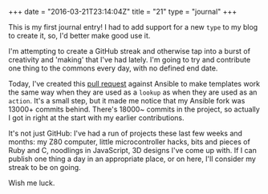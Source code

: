 +++
date = "2016-03-21T23:14:04Z"
title = "21"
type = "journal"
+++

This is my first journal entry! I had to add support for a new `type` to my
blog to create it, so, I'd better make good use it.

I'm attempting to create a GitHub streak and otherwise tap into a burst of
creativity and 'making' that I've had lately. I'm going to try and contribute
one thing to the commons every day, with no defined end date.

Today, I've created this [pull request][pr] against Ansible to make templates
work the same way when they are used as a `lookup` as when they are used as an
`action`. It's a small step, but it made me notice that my Ansible fork was
13000+ commits behind. There's 18000~ commits in the project, so actually I
got in right at the start with my earlier contributions.

It's not just GitHub: I've had a run of projects these last few weeks and
months: my Z80 computer, little microcontroller hacks, bits and pieces of Ruby
and C, noodlings in JavaScript, 3D designs I've come up with. If I can publish
one thing a day in an appropriate place, or on here, I'll consider my streak
to be on going.

Wish me luck.

[pr]: https://github.com/ansible/ansible/pull/15081

